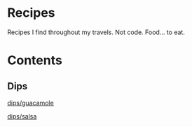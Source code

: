 Recipes
=======

Recipes I find throughout my travels. Not code. Food... to eat.

Contents
========

Dips
----

[dips/guacamole](https://github.com/ElliotFriend/Recipes/blob/master/dips/guacamole.md)

[dips/salsa](https://github.com/ElliotFriend/Recipes/blob/master/dips/salsa.md)
